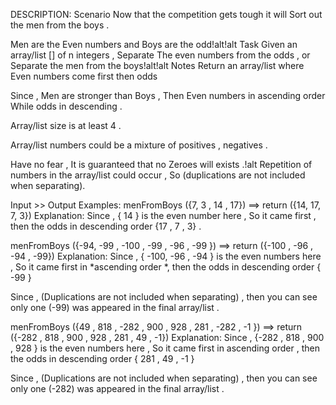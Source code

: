 DESCRIPTION:
Scenario
Now that the competition gets tough it will Sort out the men from the boys .

Men are the Even numbers and Boys are the odd!alt!alt
Task
Given an array/list [] of n integers , Separate The even numbers from the odds , or Separate the men from the boys!alt!alt
Notes
Return an array/list where Even numbers come first then odds

Since , Men are stronger than Boys , Then Even numbers in ascending order While odds in descending .

Array/list size is at least 4 .

Array/list numbers could be a mixture of positives , negatives .

Have no fear , It is guaranteed that no Zeroes will exists .!alt
Repetition of numbers in the array/list could occur , So (duplications are not included when separating).

Input >> Output Examples:
menFromBoys ({7, 3 , 14 , 17}) ==> return ({14, 17, 7, 3}) 
Explanation:
Since , { 14 } is the even number here , So it came first , then the odds in descending order {17 , 7 , 3} .

menFromBoys ({-94, -99 , -100 , -99 , -96 , -99 }) ==> return ({-100 , -96 , -94 , -99})
Explanation:
Since , { -100, -96 , -94 } is the even numbers here , So it came first in *ascending order *, then the odds in descending order { -99 }

Since , (Duplications are not included when separating) , then you can see only one (-99) was appeared in the final array/list .

menFromBoys ({49 , 818 , -282 , 900 , 928 , 281 , -282 , -1 }) ==> return ({-282 , 818 , 900 , 928 , 281 , 49 , -1})
Explanation:
Since , {-282 , 818 , 900 , 928 } is the even numbers here , So it came first in ascending order , then the odds in descending order { 281 , 49 , -1 }

Since , (Duplications are not included when separating) , then you can see only one (-282) was appeared in the final array/list .